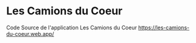 
# Les Camions du Coeur

Code Source de l'application Les Camions du Coeur https://les-camions-du-coeur.web.app/

